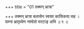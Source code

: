+++
title = "01 तक्मन् भ्रात्रा"

+++
तक्मन् भ्रात्रा बलासेन स्वस्रा कासिकया सह ।  
पाम्ना भ्रातृव्येण नश्येतो मरटाङ् अभि ॥ १ ॥